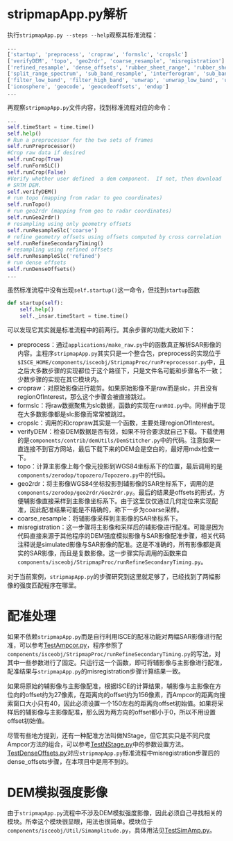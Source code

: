 # stripmapApp.py解析

执行`stripmapApp.py --steps --help`观察其标准流程：

```bash
...
['startup', 'preprocess', 'cropraw', 'formslc', 'cropslc']
['verifyDEM', 'topo', 'geo2rdr', 'coarse_resample', 'misregistration']
['refined_resample', 'dense_offsets', 'rubber_sheet_range', 'rubber_sheet_azimuth', 'fine_resample']
['split_range_spectrum', 'sub_band_resample', 'interferogram', 'sub_band_interferogram', 'filter']
['filter_low_band', 'filter_high_band', 'unwrap', 'unwrap_low_band', 'unwrap_high_band']
['ionosphere', 'geocode', 'geocodeoffsets', 'endup']
...
```

再观察`stripmapApp.py`文件内容，找到标准流程对应的命令：

```python
...
self.timeStart = time.time()
self.help()
# Run a preprocessor for the two sets of frames
self.runPreprocessor()
#Crop raw data if desired
self.runCrop(True)
self.runFormSLC()
self.runCrop(False)
#Verify whether user defined  a dem component.  If not, then download
# SRTM DEM.
self.verifyDEM()
# run topo (mapping from radar to geo coordinates)
self.runTopo()
# run geo2rdr (mapping from geo to radar coordinates)
self.runGeo2rdr()
# resampling using only geometry offsets
self.runResampleSlc('coarse')
# refine geometry offsets using offsets computed by cross correlation
self.runRefineSecondaryTiming()
# resampling using refined offsets
self.runResampleSlc('refined')
# run dense offsets
self.runDenseOffsets()
...
```

虽然标准流程中没有出现`self.startup()`这一命令，但找到`startup`函数

```python
def startup(self):
    self.help()
    self._insar.timeStart = time.time()
```

可以发现它其实就是标准流程中的前两行。其余步骤的功能大致如下：

- preprocess：通过`applications/make_raw.py`中的函数真正解析SAR影像的内容。主程序`stripmapApp.py`其实只是一个整合包，preprocess的实现位于`$ISCE_HOME/components/isceobj/StripmapProc/runPreprocessor.py`中，且之后大多数步骤的实现都位于这个路径下，只是文件名可能和步骤名不一致；少数步骤的实现在其它模块内。
- cropraw：对原始影像进行裁剪。如果原始影像不是raw而是slc，并且没有regionOfInterest，那么这个步骤会被直接跳过。
- formslc：将raw数据聚焦为slc数据，函数的实现在`runROI.py`中。同样由于现在大多数影像都是slc影像而常常被跳过。
- cropslc：调用的和cropraw其实是一个函数，主要处理regionOfInterest。
- verifyDEM：检查DEM数据是否有效，如果不符合要求就自己下载。下载使用的是`components/contrib/demUtils/DemStitcher.py`中的代码。注意如果一直连接不到官方网站，最后下载下来的DEM会是空白的，最好用mdx检查一下。
- topo：计算主影像上每个像元投影到WGS84坐标系下的位置，最后调用的是`components/zerodop/topozero/Topozero.py`中的代码。
- geo2rdr：将主影像WGS84坐标投影到辅影像的SAR坐标系下，调用的是`components/zerodop/geo2rdr/Geo2rdr.py`。最后的结果是offsets的形式，方便辅影像直接采样到主影像坐标系下。由于这里仅仅通过几何定位来实现配准，因此配准结果可能是不精确的，称下一步为coarse采样。
- coarse_resample：将辅影像采样到主影像的SAR坐标系下。
- misregistration：这一步骤将主影像和采样后的辅影像进行配准。可能是因为代码直接来源于其他程序的DEM强度模拟影像与SAR影像配准步骤，相关代码注释说是simulated影像与SAR影像的配准。这是不准确的，所有影像都是真实的SAR影像，而且是复数影像。这一步骤实际调用的函数来自`components/isceobj/StripmapProc/runRefineSecondaryTiming.py`。

对于当前案例，`stripmapApp.py`的步骤研究到这里就足够了，已经找到了两幅影像的强度匹配程序在哪里。

# 配准处理

如果不依赖`stripmapApp.py`而是自行利用ISCE的配准功能对两幅SAR影像进行配准，可以参考<a href="./TestAmpcor.py">TestAmpcor.py</a>，程序参照了`components/isceobj/StripmapProc/runRefineSecondaryTiming.py`的写法，对其中一些参数进行了固定。只运行这一个函数，即可将辅影像与主影像进行配准，配准结果与`stripmapApp.py`的misregistration步骤计算结果一致。

如果将原始的辅影像与主影像配准，根据ISCE的计算结果，辅影像与主影像在方位向的offset约为27像素，在距离向的offset约为156像素，而Ampcor的距离向搜索窗口大小只有40，因此必须设置一个150左右的距离向offset初始值。如果将采样后的辅影像与主影像配准，那么因为两方向的offset都小于0，所以不用设置offset初始值。

尽管有些地方提到，还有一种配准方法叫做NStage，但它其实只是不同尺度Ampcor方法的组合，可以参考<a href="./TestNStage.py">TestNStage.py</a>中的参数设置方法。<a href="./TestDenseOffsets.py">TestDenseOffsets.py</a>对应`stripmapApp.py`标准流程中misregistration步骤后的dense_offsets步骤，在本项目中是用不到的。

# DEM模拟强度影像

由于`stripmapApp.py`流程中不涉及DEM模拟强度影像，因此必须自己寻找相关的模块。所幸这个模块很显眼，用法也很简单。模块位于`components/isceobj/Util/Simamplitude.py`，具体用法见<a href="./TestSimAmp.py">TestSimAmp.py</a>。
